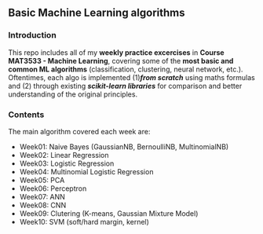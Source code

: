 ## Basic Machine Learning algorithms

### Introduction
This repo includes all of my **weekly practice excercises** in **Course MAT3533 - Machine Learning**, covering some of the **most basic and common ML algorithms** (classification, clustering, neural network, etc.). Oftentimes, each algo is implemented (1)***from scratch*** using maths formulas and (2) through existing ***scikit-learn libraries*** for comparison and better understanding of the original principles.

### Contents
The main algorithm covered each week are:
  - Week01: Naive Bayes (GaussianNB, BernoulliNB, MultinomialNB)
  - Week02: Linear Regression
  - Week03: Logistic Regression
  - Week04: Multinomial Logistic Regression
  - Week05: PCA
  - Week06: Perceptron
  - Week07: ANN
  - Week08: CNN
  - Week09: Clutering (K-means, Gaussian Mixture Model)
  - Week10: SVM (soft/hard margin, kernel)